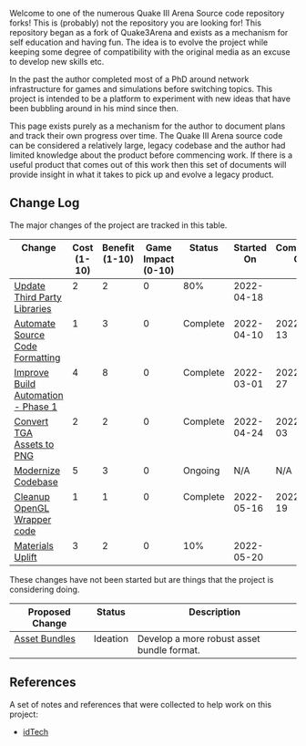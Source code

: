 Welcome to one of the numerous Quake III Arena Source code repository forks! This is (probably) not the repository you are looking for! This repository began as a fork of Quake3Arena and exists as a mechanism for self education and having fun. The idea is to evolve the project while keeping some degree of compatibility with the original media as an excuse to develop new skills etc.

In the past the author completed most of a PhD around network infrastructure for games and simulations before switching topics. This project is intended to be a platform to experiment with new ideas that have been bubbling around in his mind since then.

This page exists purely as a mechanism for the author to document plans and track their own progress over time. The Quake III Arena source code can be considered a relatively large, legacy codebase and the author had limited knowledge about the product before commencing work. If there is a useful product that comes out of this work then this set of documents will provide insight in what it takes to pick up and evolve a legacy product.

## Change Log

The major changes of the project are tracked in this table.

<table>
  <thead>
    <tr valign="top">
      <th>Change</th>
      <th>Cost<br>(1-10)</th>
      <th>Benefit<br>(1-10)</th>
      <th>Game Impact<br>(0-10)</th>
      <th>Status</th>
      <th>Started<br>On</th>
      <th>Completed<br>On</th>
    </tr>
  </thead>
  <tbody>
    <tr valign="top">
      <td><a href="update_thirdparty_libraries.html">Update Third Party Libraries</a></td>
      <td>2</td>
      <td>2</td>
      <td>0</td>
      <td>80%</td>
      <td>2022-04-18</td>
      <td>&nbsp;</td>
    </tr>
    <tr valign="top">
      <td><a href="automate_source_code_formatting.html">Automate Source Code Formatting</a></td>
      <td>1</td>
      <td>3</td>
      <td>0</td>
      <td>Complete</td>
      <td>2022-04-10</td>
      <td>2022-04-13</td>
    </tr>
    <tr valign="top">
      <td><a href="improve_build_automation.html#phase_1">Improve Build Automation - Phase 1</a></td>
      <td>4</td>
      <td>8</td>
      <td>0</td>
      <td>Complete</td>
      <td>2022-03-01</td>
      <td>2022-05-27</td>
    </tr>
    <tr valign="top">
      <td><a href="convert_tga_assets_to_png.html">Convert TGA Assets to PNG</a></td>
      <td>2</td>
      <td>2</td>
      <td>0</td>
      <td>Complete</td>
      <td>2022-04-24</td>
      <td>2022-05-03</td>
    </tr>
    <tr valign="top">
      <td><a href="modernize_codebase.html">Modernize Codebase</a></td>
      <td>5</td>
      <td>3</td>
      <td>0</td>
      <td>Ongoing</td>
      <td>N/A</td>
      <td>N/A</td>
    </tr>
    <tr valign="top">
      <td><a href="cleanup_opengl_wrapper.html">Cleanup OpenGL Wrapper code</a></td>
      <td>1</td>
      <td>1</td>
      <td>0</td>
      <td>Complete</td>
      <td>2022-05-16</td>
      <td>2022-05-19</td>
    </tr>
    <tr valign="top">
      <td><a href="materials_uplift.html">Materials Uplift</a></td>
      <td>3</td>
      <td>2</td>
      <td>0</td>
      <td>10%</td>
      <td>2022-05-20</td>
      <td>&nbsp;</td>
    </tr>
  </tbody>
</table>

These changes have not been started but are things that the project is considering doing.

<table>
  <thead>
    <tr valign="top">
      <th>Proposed Change</th>
      <th>Status</th>
      <th>Description</th>
    </tr>
  </thead>
  <tbody>
    <tr valign="top">
      <td><a href="asset_bundles.html">Asset Bundles</a></td>
      <td>Ideation</td>
      <td>Develop a more robust asset bundle format.</td>
    </tr>
  </tbody>
</table>

## References

A set of notes and references that were collected to help work on this project:

* [idTech](idTech/)
